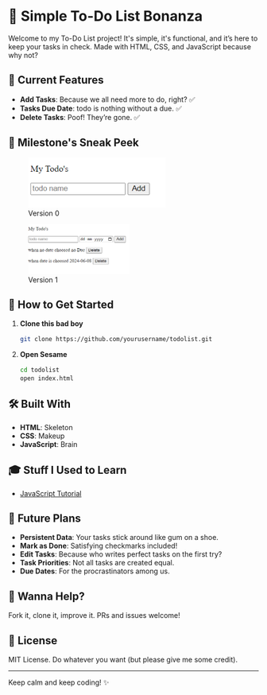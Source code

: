 # 📝  Simple To-Do List Bonanza

Welcome to my To-Do List project! It's simple, it's functional, and it’s here to keep your tasks in check. Made with HTML, CSS, and JavaScript because why not?

## 🌟 Current Features

- **Add Tasks**: Because we all need more to do, right? ✅
- **Tasks Due Date**: todo is nothing without a due. ✅
- **Delete Tasks**: Poof! They’re gone. ✅
  


## 📸 Milestone's Sneak Peek

<figure>
  <img src="./images/starting.png" alt="Version 0" height="100">
  <figcaption>Version 0</figcaption>
</figure>
<figure>
  <img src="./images/version1.png" alt="Version 0" height="100">
  <figcaption>Version 1</figcaption>
</figure>

## 🚀 How to Get Started

1. **Clone this bad boy**
    ```bash
    git clone https://github.com/yourusername/todolist.git
    ```
2. **Open Sesame**
    ```bash
    cd todolist
    open index.html
    ```

## 🛠️ Built With

- **HTML**: Skeleton
- **CSS**: Makeup
- **JavaScript**: Brain

## 🎓 Stuff I Used to Learn

- [JavaScript Tutorial](https://youtu.be/EerdGm-ehJQ?t=29409)

## 🔮 Future Plans

- **Persistent Data**: Your tasks stick around like gum on a shoe.
- **Mark as Done**: Satisfying checkmarks included!
- **Edit Tasks**: Because who writes perfect tasks on the first try?
- **Task Priorities**: Not all tasks are created equal.
- **Due Dates**: For the procrastinators among us.

## 🤝 Wanna Help?

Fork it, clone it, improve it. PRs and issues welcome!


## 📜 License

MIT License. Do whatever you want (but please give me some credit).

---

Keep calm and keep coding! ✨
